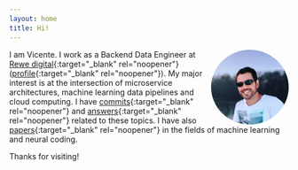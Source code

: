 ```yaml
---
layout: home
title: Hi!
---
```


<img align="right" src="foto.jpg" width="140" style="border-radius:50%;margin-left:10px">

I am Vicente. I work as a Backend Data Engineer at
[Rewe digital](https://www.rewe-digital.com/){:target="\_blank" rel="noopener"}
([profile](https://www.linkedin.com/in/vreyespue/){:target="\_blank" rel="noopener"}).
My&nbsp;major interest is at the intersection of microservice architectures, 
machine learning data pipelines and cloud computing.
I&nbsp;have
[commits](https://github.com/vreyespue){:target="\_blank" rel="noopener"} and
[answers](https://stackoverflow.com/users/6261650){:target="\_blank" rel="noopener"}
related to these topics. I have also
[papers](https://scholar.google.de/citations?user=XnVpRFkAAAAJ){:target="\_blank" rel="noopener"}
in the fields of machine learning and neural coding.

Thanks for visiting!
